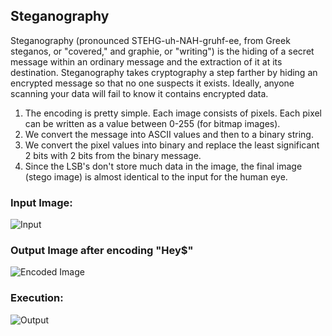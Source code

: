 ## Steganography

Steganography (pronounced STEHG-uh-NAH-gruhf-ee, from Greek steganos, or "covered," 
and graphie, or "writing") is the hiding of a secret message within an ordinary message
and the extraction of it at its destination. Steganography takes cryptography a step 
farther by hiding an encrypted message so that no one suspects it exists. Ideally, 
anyone scanning your data will fail to know it contains encrypted data.

1. The encoding is pretty simple. Each image consists of pixels. Each pixel can be written 
as a value between 0-255 (for bitmap images). 
2. We convert the message into ASCII values and then to a binary string.
3. We convert the pixel values into binary and replace the least significant 2 bits with 
2 bits from the binary message.
4. Since the LSB's don't store much data in the image, the final image (stego image) is 
almost identical to the input for the human eye.

### Input Image:
![Input](https://image.ibb.co/mnGKjK/bird.png)

### Output Image after encoding "Hey$"
![Encoded Image](https://image.ibb.co/gGRKjK/out.png)

### Execution:
![Output](https://user-images.githubusercontent.com/9103920/46569988-01040080-c97b-11e8-84c8-34fc96cdc7e7.png)

